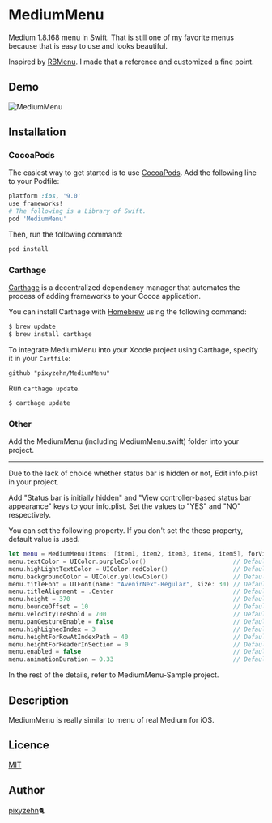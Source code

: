 MediumMenu
====================

Medium 1.8.168 menu in Swift. That is still one of my favorite menus because that is easy to use and looks beautiful.

Inspired by [RBMenu](https://github.com/RoshanNindrai/RBMenu). I made that a reference and customized a fine point.

## Demo

![MediumMenu](https://github.com/pixyzehn/MediumMenu/blob/master/Assets/MediumMenu.gif)

## Installation

### CocoaPods

The easiest way to get started is to use [CocoaPods](http://cocoapods.org/). Add the following line to your Podfile:

```ruby
platform :ios, '9.0'
use_frameworks!
# The following is a Library of Swift.
pod 'MediumMenu'
```

Then, run the following command:

```ruby
pod install
```

### Carthage

[Carthage](https://github.com/Carthage/Carthage) is a decentralized dependency manager that automates the process of adding frameworks to your Cocoa application.

You can install Carthage with [Homebrew](http://brew.sh/) using the following command:

```bash
$ brew update
$ brew install carthage
```

To integrate MediumMenu into your Xcode project using Carthage, specify it in your `Cartfile`:

```ogdl
github "pixyzehn/MediumMenu"
```
Run `carthage update`.

```bash
$ carthage update
```

### Other

Add the MediumMenu (including MediumMenu.swift) folder into your project.

---

Due to the lack of choice whether status bar is hidden or not,  Edit info.plist in your project.

Add "Status bar is initially hidden" and "View controller-based status bar appearance" keys to your info.plist. Set the values to "YES" and "NO" respectively.

You can set the following property. If you don't set the these property, default value is used.

```Swift
let menu = MediumMenu(items: [item1, item2, item3, item4, item5], forViewController: self)
menu.textColor = UIColor.purpleColor()                        // Default is UIColor(red:0.98, green:0.98, blue:0.98, alpha:1).
menu.highLightTextColor = UIColor.redColor()                  // Default is UIColor(red:0.57, green:0.57, blue:0.57, alpha:1).
menu.backgroundColor = UIColor.yellowColor()                  // Default is UIColor(red:0.05, green:0.05, blue:0.05, alpha:1).
menu.titleFont = UIFont(name: "AvenirNext-Regular", size: 30) // Default is UIFont(name: "HelveticaNeue-Light", size: 28).
menu.titleAlignment = .Center                                 // Default is .Left.
menu.height = 370                                             // Default is 466.
menu.bounceOffset = 10                                        // Default is 0.
menu.velocityTreshold = 700                                   // Default is 1000.
menu.panGestureEnable = false                                 // Default is true.
menu.highLighedIndex = 3                                      // Default is 1.
menu.heightForRowAtIndexPath = 40                             // Default is 57.
menu.heightForHeaderInSection = 0                             // Default is 30.
menu.enabled = false                                          // Default is true.
menu.animationDuration = 0.33                                 // Default is 0.2.
```

In the rest of the details, refer to MediumMenu-Sample project.

## Description

MediumMenu is really similar to menu of real Medium for iOS.

## Licence

[MIT](https://github.com/pixyzehn/MediumMenu/blob/master/LICENSE)

## Author

[pixyzehn](https://github.com/pixyzehn)🐈
